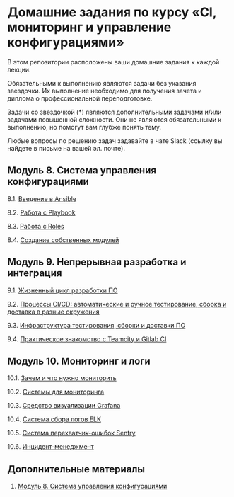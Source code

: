# Домашние задания по курсу «CI, мониторинг и управление конфигурациями»

В этом репозитории расположены ваши домашние задания к каждой лекции. 

Обязательными к выполнению являются задачи без указания звездочки. Их выполнение необходимо для получения зачета и диплома о профессиональной переподготовке.

Задачи со звездочкой (*) являются дополнительными задачами и/или задачами повышенной сложности. Они не являются обязательными к выполнению, но помогут вам глубже понять тему.

Любые вопросы по решению задач задавайте в чате Slack (ссылку вы найдете в письме на вашей эл. почте).

## Модуль 8. Система управления конфигурациями

8.1. [Введение в Ansible](./08-ansible-01-base/README.md)

8.2. [Работа с Playbook](./08-ansible-02-playbook/README.md)

8.3. [Работа с Roles](./08-ansible-03-role/README.md)

8.4. [Создание собственных модулей](./08-ansible-04-module/README.md)


## Модуль 9. Непрерывная разработка и интеграция

9.1. [Жизненный цикл разработки ПО]()

9.2. [Процессы CI/CD: автоматические и ручное тестирование, сборка и доставка в разные окружения]()

9.3. [Инфраструктура тестирования, сборки и доставки ПО]()

9.4. [Практическое знакомство с Teamcity и Gitlab CI]()


## Модуль 10. Мониторинг и логи

10.1. [Зачем и что нужно мониторить](./10-monitoring-01-base/README.md)

10.2. [Системы для мониторинга](./10-monitoring-02-systems)

10.3. [Средство визуализации Grafana](./10-monitoring-03-grafana)

10.4. [Система сбора логов ELK](./10-monitoring-04-elk)

10.5. [Система перехватчик-ошибок Sentry](./10-monitoring-05-sentry)

10.6. [Инцидент-менеджмент]()


## Дополнительные материалы

1. [Модуль 8. Система управления конфигурациями](./08-ansible-additional/README.md)
